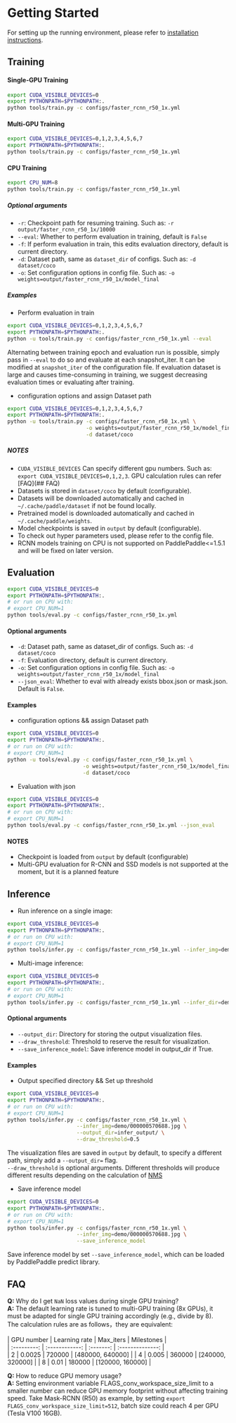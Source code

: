 # Getting Started

For setting up the running environment, please refer to [installation
instructions](INSTALL.md).


## Training

#### Single-GPU Training


```bash
export CUDA_VISIBLE_DEVICES=0
export PYTHONPATH=$PYTHONPATH:.
python tools/train.py -c configs/faster_rcnn_r50_1x.yml
```

#### Multi-GPU Training

```bash
export CUDA_VISIBLE_DEVICES=0,1,2,3,4,5,6,7
export PYTHONPATH=$PYTHONPATH:.
python tools/train.py -c configs/faster_rcnn_r50_1x.yml
```

#### CPU Training

```bash
export CPU_NUM=8
python tools/train.py -c configs/faster_rcnn_r50_1x.yml
```

##### Optional arguments

- `-r`: Checkpoint path for resuming training. Such as: `-r output/faster_rcnn_r50_1x/10000`
- `--eval`: Whether to perform evaluation in training, default is `False`
- `-f`: If perform evaluation in train, this edits evaluation directory, default is current directory.
- `-d`: Dataset path, same as `dataset_dir` of configs. Such as: `-d dataset/coco`
- `-o`: Set configuration options in config file. Such as: `-o weights=output/faster_rcnn_r50_1x/model_final`


##### Examples

- Perform evaluation in train
```bash
export CUDA_VISIBLE_DEVICES=0,1,2,3,4,5,6,7
export PYTHONPATH=$PYTHONPATH:.
python -u tools/train.py -c configs/faster_rcnn_r50_1x.yml --eval
```

Alternating between training epoch and evaluation run is possible, simply pass
in `--eval` to do so and evaluate at each snapshot_iter. It can be modified at `snapshot_iter` of the configuration file. If evaluation dataset is large and
causes time-consuming in training, we suggest decreasing evaluation times or evaluating after training.


- configuration options and assign Dataset path
```bash
export CUDA_VISIBLE_DEVICES=0,1,2,3,4,5,6,7
export PYTHONPATH=$PYTHONPATH:.
python -u tools/train.py -c configs/faster_rcnn_r50_1x.yml \
                         -o weights=output/faster_rcnn_r50_1x/model_final \
                         -d dataset/coco
```


##### NOTES

- `CUDA_VISIBLE_DEVICES` Can specify different gpu numbers. Such as: `export CUDA_VISIBLE_DEVICES=0,1,2,3`. GPU calculation rules can refer [FAQ](## FAQ)
- Datasets is stored in `dataset/coco` by default (configurable).
- Datasets will be downloaded automatically and cached in `~/.cache/paddle/dataset` if not be found locally.
- Pretrained model is downloaded automatically and cached in `~/.cache/paddle/weights`.
- Model checkpoints is saved in `output` by default (configurable).
- To check out hyper parameters used, please refer to the config file.
- RCNN models training on CPU is not supported on PaddlePaddle<=1.5.1 and will be fixed on later version.



## Evaluation


```bash
export CUDA_VISIBLE_DEVICES=0
export PYTHONPATH=$PYTHONPATH:.
# or run on CPU with:
# export CPU_NUM=1
python tools/eval.py -c configs/faster_rcnn_r50_1x.yml
```

#### Optional arguments

- `-d`: Dataset path, same as dataset_dir of configs. Such as: `-d dataset/coco`
- `-f`: Evaluation directory, default is current directory.
- `-o`: Set configuration options in config file. Such as: `-o weights=output/faster_rcnn_r50_1x/model_final`
- `--json_eval`: Whether to eval with already exists bbox.json or mask.json. Default is `False`.

#### Examples

- configuration options && assign Dataset path
```bash
export CUDA_VISIBLE_DEVICES=0
export PYTHONPATH=$PYTHONPATH:.
# or run on CPU with:
# export CPU_NUM=1
python -u tools/eval.py -c configs/faster_rcnn_r50_1x.yml \
                        -o weights=output/faster_rcnn_r50_1x/model_final \
                        -d dataset/coco
```

- Evaluation with json
```bash
export CUDA_VISIBLE_DEVICES=0
export PYTHONPATH=$PYTHONPATH:.
# or run on CPU with:
# export CPU_NUM=1
python tools/eval.py -c configs/faster_rcnn_r50_1x.yml --json_eval
```

#### NOTES

- Checkpoint is loaded from `output` by default (configurable)
- Multi-GPU evaluation for R-CNN and SSD models is not supported at the
moment, but it is a planned feature


## Inference


- Run inference on a single image:

```bash
export CUDA_VISIBLE_DEVICES=0
export PYTHONPATH=$PYTHONPATH:.
# or run on CPU with:
# export CPU_NUM=1
python tools/infer.py -c configs/faster_rcnn_r50_1x.yml --infer_img=demo/000000570688.jpg
```

- Multi-image inference:

```bash
export CUDA_VISIBLE_DEVICES=0
export PYTHONPATH=$PYTHONPATH:.
# or run on CPU with:
# export CPU_NUM=1
python tools/infer.py -c configs/faster_rcnn_r50_1x.yml --infer_dir=demo
```

#### Optional arguments

- `--output_dir`: Directory for storing the output visualization files.
- `--draw_threshold`: Threshold to reserve the result for visualization.
- `--save_inference_model`: Save inference model in output_dir if True.

#### Examples

- Output specified directory && Set up threshold
```bash
export CUDA_VISIBLE_DEVICES=0
export PYTHONPATH=$PYTHONPATH:.
# or run on CPU with:
# export CPU_NUM=1
python tools/infer.py -c configs/faster_rcnn_r50_1x.yml \
                      --infer_img=demo/000000570688.jpg \
                      --output_dir=infer_output/ \
                      --draw_threshold=0.5
```
The visualization files are saved in `output` by default, to specify a different
path, simply add a `--output_dir=` flag.         
`--draw_threshold` is optional arguments. Different thresholds will produce different results depending on the calculation of [NMS](https://ieeexplore.ieee.org/document/1699659)

- Save inference model

```bash
export CUDA_VISIBLE_DEVICES=0
export PYTHONPATH=$PYTHONPATH:.
# or run on CPU with:
# export CPU_NUM=1
python tools/infer.py -c configs/faster_rcnn_r50_1x.yml \
                      --infer_img=demo/000000570688.jpg \
                      --save_inference_model
```

Save inference model by set `--save_inference_model`, which can be loaded by PaddlePaddle predict library.


## FAQ

**Q:**  Why do I get `NaN` loss values during single GPU training? </br>
**A:**  The default learning rate is tuned to multi-GPU training (8x GPUs), it must
be adapted for single GPU training accordingly (e.g., divide by 8).       
The calculation rules are as follows，they are equivalent: </br>     
| GPU number  | Learning rate  | Max_iters | Milestones       |       
| :---------: | :------------: | :-------: | :--------------: |     
| 2           | 0.0025         | 720000    | [480000, 640000] |
| 4           | 0.005          | 360000    | [240000, 320000] |
| 8           | 0.01           | 180000    | [120000, 160000] |

**Q:**  How to reduce GPU memory usage? </br>
**A:**  Setting environment variable FLAGS_conv_workspace_size_limit to a smaller
number can reduce GPU memory footprint without affecting training speed.
Take Mask-RCNN (R50) as example, by setting `export FLAGS_conv_workspace_size_limit=512`,
batch size could reach 4 per GPU (Tesla V100 16GB).
